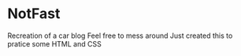 # NotFast
Recreation of a car blog
Feel free to mess around
Just created this to pratice some HTML and CSS
